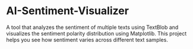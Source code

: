 # AI-Sentiment-Visualizer
A tool that analyzes the sentiment of multiple texts using TextBlob and visualizes the sentiment polarity distribution using Matplotlib. This project helps you see how sentiment varies across different text samples.
